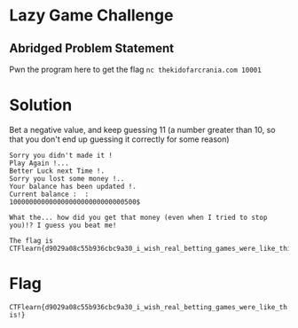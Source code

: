 # Lazy Game Challenge
 
## Abridged Problem Statement
Pwn the program here to get the flag `nc thekidofarcrania.com 10001`

# Solution
Bet a negative value, and keep guessing 11 (a number greater than 10, so that you don't end up guessing it correctly for some reason)

```
Sorry you didn't made it !
Play Again !...
Better Luck next Time !.
Sorry you lost some money !..
Your balance has been updated !.
Current balance :  : 
10000000000000000000000000000500$

What the... how did you get that money (even when I tried to stop you)!? I guess you beat me!

The flag is CTFlearn{d9029a08c55b936cbc9a30_i_wish_real_betting_games_were_like_this!}
```

# Flag
`CTFlearn{d9029a08c55b936cbc9a30_i_wish_real_betting_games_were_like_this!}`